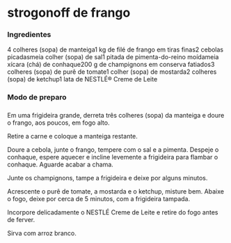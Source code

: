 # strogonoff de frango

### Ingredientes

4 colheres (sopa) de manteiga1 kg de filé de frango em tiras finas2 cebolas picadasmeia colher (sopa) de sal1 pitada de pimenta-do-reino moídameia xícara (chá) de conhaque200 g de champignons em conserva fatiados3 colheres (sopa) de purê de tomate1 colher (sopa) de mostarda2 colheres (sopa) de ketchup1 lata de NESTLÉ® Creme de Leite

### Modo de preparo

### 

Em uma frigideira grande, derreta três colheres (sopa) da manteiga e doure o frango, aos poucos, em fogo alto.

Retire a carne e coloque a manteiga restante.

Doure a cebola, junte o frango, tempere com o sal e a pimenta. Despeje o conhaque, espere aquecer e incline levemente a frigideira para flambar o conhaque. Aguarde acabar a chama.

Junte os champignons, tampe a frigideira e deixe por alguns minutos.

Acrescente o purê de tomate, a mostarda e o ketchup, misture bem. Abaixe o fogo, deixe por cerca de 5 minutos, com a frigideira tampada.

Incorpore delicadamente o NESTLÉ Creme de Leite e retire do fogo antes de ferver.

Sirva com arroz branco.